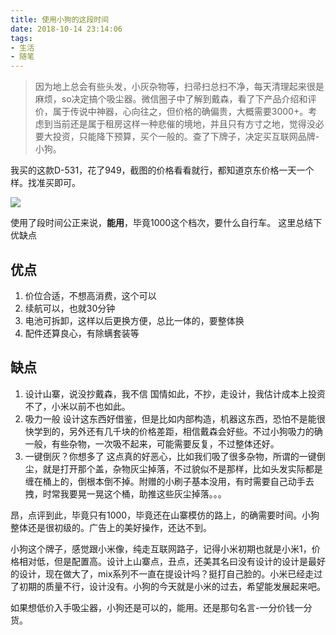 ```yaml
---
title: 使用小狗的这段时间
date: 2018-10-14 23:14:06
tags:
- 生活
- 随笔
---
```

> 因为地上总会有些头发，小灰杂物等，扫帚扫总扫不净，每天清理起来很是麻烦，so决定搞个吸尘器。微信圈子中了解到戴森，看了下产品介绍和评价，属于传说中神器，心向往之，但价格的确偏贵，大概需要3000+。考虑到当前还是属于租房这样一种悲催的境地，并且只有方寸之地，觉得没必要大投资，只能降下预算，买个一般的。查了下牌子，决定买互联网品牌-小狗。

我买的这款D-531，花了949，截图的价格看看就行，都知道京东价格一天一个样。找准买即可。

![](http://or0g12e5e.bkt.clouddn.com/2018-10-14-144620.png)

使用了段时间公正来说，**能用**，毕竟1000这个档次，要什么自行车。
这里总结下优缺点
## 优点
1. 价位合适，不想高消费，这个可以
2. 续航可以，也就30分钟
3. 电池可拆卸，这样以后更换方便，总比一体的，要整体换
4. 配件还算良心，有除螨套装等

## 缺点
1. 设计山寨，说没抄戴森，我不信
	国情如此，不抄，走设计，我估计成本上投资不了，小米以前不也如此。
2. 吸力一般
	设计这东西好借鉴，但是比如内部构造，机器这东西，恐怕不是能很快学到的，另外还有几千块的价格差距，相信戴森会好些。不过小狗吸力的确一般，有些杂物，一次吸不起来，可能需要反复，不过整体还好。
3. 一键倒灰？你想多了
	这点真的好恶心，比如我们吸了很多杂物，所谓的一键倒尘，就是打开那个盖，杂物灰尘掉落，不过貌似不是那样，比如头发实际都是缠在桶上的，倒根本倒不掉。附赠的小刷子基本没用，有时需要自己动手去拽，时常我要晃一晃这个桶，助推这些灰尘掉落。。。

昂，点评到此，毕竟只有1000，毕竟还在山寨模仿的路上，的确需要时间。小狗整体还是很初级的。广告上的美好操作，还达不到。

小狗这个牌子，感觉跟小米像，纯走互联网路子，记得小米初期也就是小米1，价格相对低，但是配置高。设计上山寨点，丑点，还美其名曰没有设计的设计是最好的设计，现在做大了，mix系列不一直在提设计吗？挺打自己脸的。小米已经走过了初期的质量不行，设计没有。小狗的今天就是小米的过去，希望能发展起来吧。

如果想低价入手吸尘器，小狗还是可以的，能用。还是那句名言-一分价钱一分货。


